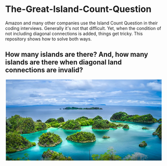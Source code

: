 # The-Great-Island-Count-Question
Amazon and many other companies use the Island Count Question in their coding interviews. Generally it's not that difficult. Yet, when the condition of not including diagonal connections is added, things get tricky. This repository shows how to solve both ways.


## How many islands are there? And, how many islands are there when diagonal land connections are invalid? ##
<p align="center">
  <img width="500" height="260" src="https://github.com/MattLondon101/Images/blob/master/Islands.png"
</p>


